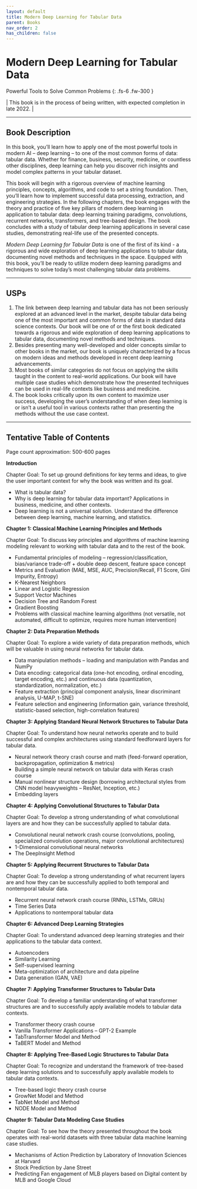 ```yaml
---
layout: default
title: Modern Deep Learning for Tabular Data
parent: Books
nav_order: 2
has_children: false
---
```


# Modern Deep Learning for Tabular Data

Powerful Tools to Solve Common Problems
{: .fs-6 .fw-300 }

| This book is in the process of being written, with expected completion in late 2022. |

---

## Book Description 

In this book, you’ll learn how to apply one of the most powerful tools in modern AI – deep learning – to one of the most common forms of data: tabular data. Whether for finance, business, security, medicine, or countless other disciplines, deep learning can help you discover rich insights and model complex patterns in your tabular dataset. 

This book will begin with a rigorous overview of machine learning principles, concepts, algorithms, and code to set a string foundation. Then, you’ll learn how to implement successful data processing, extraction, and engineering strategies. In the following chapters, the book engages with the theory and practice of five key pillars of modern deep learning in application to tabular data: deep learning training paradigms, convolutions, recurrent networks, transformers, and tree-based design. The book concludes with a study of tabular deep learning applications in several case studies, demonstrating real-life use of the presented concepts. 

*Modern Deep Learning for Tabular Data* is one of the first of its kind - a rigorous and wide exploration of deep learning applications to tabular data, documenting novel methods and techniques in the space. Equipped with this book, you’ll be ready to utilize modern deep learning paradigms and techniques to solve today’s most challenging tabular data problems. 

---

## USPs
1. The link between deep learning and tabular data has not been seriously explored at an advanced level in the market, despite tabular data being one of the most important and common forms of data in standard data science contexts. Our book will be one of or the first book dedicated towards a rigorous and wide exploration of deep learning applications to tabular data, documenting novel methods and techniques. 
2. Besides presenting many well-developed and older concepts similar to other books in the market, our book is uniquely characterized by a focus on modern ideas and methods developed in recent deep learning advancements. 
3. Most books of similar categories do not focus on applying the skills taught in the content to real-world applications. Our book will have multiple case studies which demonstrate how the presented techniques can be used in real-life contexts like business and medicine. 
4. The book looks critically upon its own content to maximize user success, developing the user’s understanding of when deep learning is or isn’t a useful tool in various contexts rather than presenting the methods without the use case context. 

---

## Tentative Table of Contents

Page count approximation: 500-600 pages

**Introduction**

Chapter Goal: To set up ground definitions for key terms and ideas, to give the user important context for why the book was written and its goal. 
- What is tabular data? 
- Why is deep learning for tabular data important? Applications in business, medicine, and other contexts. 
- Deep learning is not a universal solution. Understand the difference between deep learning, machine learning, and statistics. 

**Chapter 1:  Classical Machine Learning Principles and Methods**

Chapter Goal: To discuss key principles and algorithms of machine learning modeling relevant to working with tabular data and to the rest of the book. 
- Fundamental principles of modeling – regression/classification, bias/variance trade-off + double deep descent, feature space concept 
- Metrics and Evaluation (MAE, MSE, AUC, Precision/Recall, F1 Score, Gini Impurity, Entropy) 
- K-Nearest Neighbors 
- Linear and Logistic Regression 
- Support Vector Machines 
- Decision Tree and Random Forest 
- Gradient Boosting 
- Problems with classical machine learning algorithms (not versatile, not automated, difficult to optimize, requires more human intervention) 

**Chapter 2:  Data Preparation Methods**

Chapter Goal: To explore a wide variety of data preparation methods, which will be valuable in using neural networks for tabular data. 
- Data manipulation methods – loading and manipulation with Pandas and NumPy 
- Data encoding: categorical data (one-hot encoding, ordinal encoding, target encoding, etc.) and continuous data (quantization, standardization, normalization, etc.) 
- Feature extraction (principal component analysis, linear discriminant analysis, U-MAP, t-SNE) 
- Feature selection and engineering (information gain, variance threshold, statistic-based selection, high-correlation features) 

**Chapter 3: Applying Standard Neural Network Structures to Tabular Data**

Chapter Goal: To understand how neural networks operate and to build successful and complex architectures using standard feedforward layers for tabular data. 
- Neural network theory crash course and math (feed-forward operation, backpropagation, optimization & metrics) 
- Building a simple neural network on tabular data with Keras crash course 
- Manual nonlinear structure design (borrowing architectural styles from CNN model heavyweights – ResNet, Inception, etc.) 
- Embedding layers 

**Chapter 4: Applying Convolutional Structures to Tabular Data**

Chapter Goal: To develop a strong understanding of what convolutional layers are and how they can be successfully applied to tabular data. 
- Convolutional neural network crash course (convolutions, pooling, specialized convolution operations, major convolutional architectures) 
- 1-Dimensional convolutional neural networks 
- The DeepInsight Method 

**Chapter 5: Applying Recurrent Structures to Tabular Data**

Chapter Goal: To develop a strong understanding of what recurrent layers are and how they can be successfully applied to both temporal and nontemporal tabular data. 
- Recurrent neural network crash course (RNNs, LSTMs, GRUs) 
- Time Series Data 
- Applications to nontemporal tabular data 

**Chapter 6: Advanced Deep Learning Strategies**

Chapter Goal: To understand advanced deep learning strategies and their applications to the tabular data context. 
- Autoencoders 
- Similarity Learning 
- Self-supervised learning 
- Meta-optimization of architecture and data pipeline 
- Data generation (GAN, VAE) 

**Chapter 7: Applying Transformer Structures to Tabular Data**

Chapter Goal: To develop a familiar understanding of what transformer structures are and to successfully apply available models to tabular data contexts. 
- Transformer theory crash course 
- Vanilla Transformer Applications – GPT-2 Example 
- TabTransformer Model and Method 
- TaBERT Model and Method 


**Chapter 8: Applying Tree-Based Logic Structures to Tabular Data**

Chapter Goal: To recognize and understand the framework of tree-based deep learning solutions and to successfully apply available models to tabular data contexts. 
- Tree-based logic theory crash course 
- GrowNet Model and Method 
- TabNet Model and Method 
- NODE Model and Method 

**Chapter 9: Tabular Data Modeling Case Studies**

Chapter Goal: To see how the theory presented throughout the book operates with real-world datasets with three tabular data machine learning case studies. 
- Mechanisms of Action Prediction by Laboratory of Innovation Sciences at Harvard 
- Stock Prediction by Jane Street 
- Predicting Fan engagement of MLB players based on Digital content by MLB and Google Cloud

